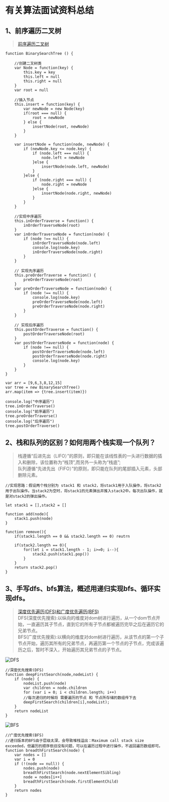 # 有关算法面试资料总结

## 1、前序遍历二叉树

>[前序遍历二叉树](https://www.php.cn/js-tutorial-407488.html)
```
function BinarySearchTree () {

    //创建二叉树类
    var Node = function(key) {
        this.key = key
        this.left = null
        this.right = null
    }
    var root = null

    //插入节点
    this.insert = function(key) {
        var newNode = new Node(key)
        if(root === null) {
            root = newNode
        } else {
            insertNode(root, newNode)
        }
    }

    var insertNode = function(node, newNode) {
        if (newNode.key <= node.key) {
            if (node.left === null) {
                node.left = newNode
            }else {
                insertNode(node.left, newNode)
            }
        }else {
            if (node.right === null) {
                node.right = newNode
            }else {
                insertNode(node.right, newNode)
            }
        }
    }

    //实现中序遍历
    this.inOrderTraverse = function() {
        inOrderTraverseNode(root)
    }
    var inOrderTraverseNode = function(node) {
        if (node !== null) {
            inOrderTraverseNode(node.left)
            console.log(node.key)
            inOrderTraverseNode(node.right)
        }
    }

    // 实现先序遍历
    this.preOrderTraverse = function() {
        preOrderTraverseNode(root)
    }
    var preOrderTraverseNode = function(node) {
        if (node !== null) {
            console.log(node.key)
            preOrderTraverseNode(node.left)
            preOrderTraverseNode(node.right)
        }
    }

    // 实现后序遍历
    this.postOrderTraverse = function() {
        postOrderTraverseNode(root)
    }
    var postOrderTraverseNode = function(node) {
        if (node !== null) {
            postOrderTraverseNode(node.left)
            postOrderTraverseNode(node.right)
            console.log(node.key)
        }
    }
}

var arr = [9,6,3,8,12,15]
var tree = new BinarySearchTree()
arr.map(item => {tree.insert(item)})

console.log("中序遍历")
tree.inOrderTraverse()
console.log("前序遍历")
tree.preOrderTraverse()
console.log("后序遍历")
tree.postOrderTraverse()

```

## 2、栈和队列的区别？如何用两个栈实现一个队列？

>栈遵循“后进先出（LIFO）”的原则，即只能在该线性表的一头进行数据的插入和删除，该位置称为“栈顶”,而另外一头称为“栈底”;  
>队列遵循“先进先出（FIFO）”的原则，即只能在队列的尾部插入元素，头部删除元素。

```
//实现思路：假设两个栈分别为 stack1 和 stack2，将stack1用于入队操作，将stack2用于出队操作。当stack2为空时，将stack1的元素弹出并推入stack2中。每次出队操作，就是对stack2的弹出操作。

let stack1 = [],stack2 = []

function add(node){
    stack1.push(node)
}

function remove(){
    if(stack1.length == 0 && stack2.length == 0) reutrn 

    if(stack2.length == 0){
        for(let i = stack1.length - 1; i>=0; i--){
            stack2.push(stack1.pop())
        }
    }
    return stack2.pop()
}
```

## 3、手写dfs、bfs算法，概述用递归实现bfs、循环实现dfs。 

>[深度优先遍历(DFS)和广度优先遍历(BFS)](https://www.php.cn/js-tutorial-416671.html)   
>DFS(深度优先搜索):以纵向的维度对dom树进行遍历，从一个dom节点开始，一直遍历其子节点，直到它的所有子节点都被遍历完毕之后在遍历它的兄弟节点。   
>BFS(广度优先搜索):以横向的维度对dom树进行遍历，从该节点的第一个子节点开始，遍历其所有的兄弟节点，再遍历第一个节点的子节点，完成该遍历之后，暂时不深入，开始遍历其兄弟节点的子节点。  

![DFS](https://s1.ax1x.com/2020/10/27/BQumRS.png)
```
//深度优先搜索(DFS)
function deepFirstSearch(node,nodeList) { 
    if (node) {   
        nodeList.push(node)
        var children = node.children  
        for (var i = 0; i < children.length; i++)
        //每次递归的时候将 需要遍历的节点 和 节点所存储的数组传下去
        deepFirstSearch(children[i],nodeList);  
    }   
    return nodeList
}
```
![BFS](https://s1.ax1x.com/2020/10/27/BQunxg.png)
```
//广度优先搜索(BFS)
//递归版本的BFS由于层级太深，会导致堆栈溢出：Maximum call stack size exceeded，但遍历的顺序依旧没有问题，可以在遍历过程中进行操作，不返回遍历数组即可。
function breadthFirstSearch(node) {
    var nodes = []
    var i = 0
    if (!(node == null)) {
        nodes.push(node)
        breadthFirstSearch(node.nextElementSibling)
        node = nodes[i++]
        breadthFirstSearch(node.firstElementChild)
    }
    return nodes
}
```